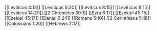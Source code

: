 [[Leviticus 4:13]]
[[Leviticus 6:30]]
[[Leviticus 8:15]]
[[Leviticus 9:15]]
[[Leviticus 14:20]]
[[2 Chronicles 30:1]]
[[Ezra 6:17]]
[[Ezekiel 45:15]]
[[Ezekiel 45:17]]
[[Daniel 9:24]]
[[Romans 5:10]]
[[2 Corinthians 5:18]]
[[Colossians 1:20]]
[[Hebrews 2:17]]
